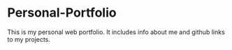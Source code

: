# Personal-Portfolio

This is my personal web portfolio. It includes info about me and github links to my projects.
